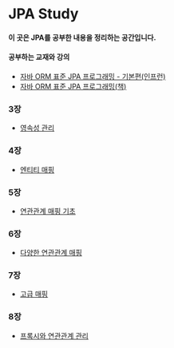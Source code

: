 JPA Study
==============

#### 이 곳은 JPA를 공부한 내용을 정리하는 공간입니다.
#### 공부하는 교재와 강의
- [자바 ORM 표준 JPA 프로그래밍 - 기본편(인프런)](https://www.inflearn.com/course/ORM-JPA-Basic/dashboard)
- [자바 ORM 표준 JPA 프로그래밍(책)](https://search.naver.com/search.naver?where=nexearch&sm=top_sug.pre&fbm=1&acr=1&acq=%EC%9E%90%EB%B0%94+ORM&qdt=0&ie=utf8&query=%EC%9E%90%EB%B0%94+ORM+%ED%91%9C%EC%A4%80+JPA+%ED%94%84%EB%A1%9C%EA%B7%B8%EB%9E%98%EB%B0%8D)

### 3장
- [영속성 관리](https://github.com/kobeomseok95/jpa-study/blob/main/03/study.md)
### 4장
- [엔티티 매핑](https://github.com/kobeomseok95/jpa-study/blob/main/04/study.md)
### 5장
- [연관관계 매핑 기초](https://github.com/kobeomseok95/jpa-study/blob/main/05/study.md)
### 6장
- [다양한 연관관계 매핑](https://github.com/kobeomseok95/jpa-study/blob/main/06/study.md)
### 7장
- [고급 매핑](https://github.com/kobeomseok95/jpa-study/blob/main/07/study.md)
### 8장
- [프록시와 연관관계 관리](https://github.com/kobeomseok95/jpa-study/blob/main/08/study.md)
